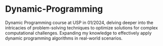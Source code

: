 # Dynamic-Programming
Dynamic Programming course at USP in 01/2024, delving deeper into the intricacies of problem-solving techniques to optimize solutions for complex computational challenges. Expanding my knowledge to effectively apply dynamic programming algorithms in real-world scenarios.

